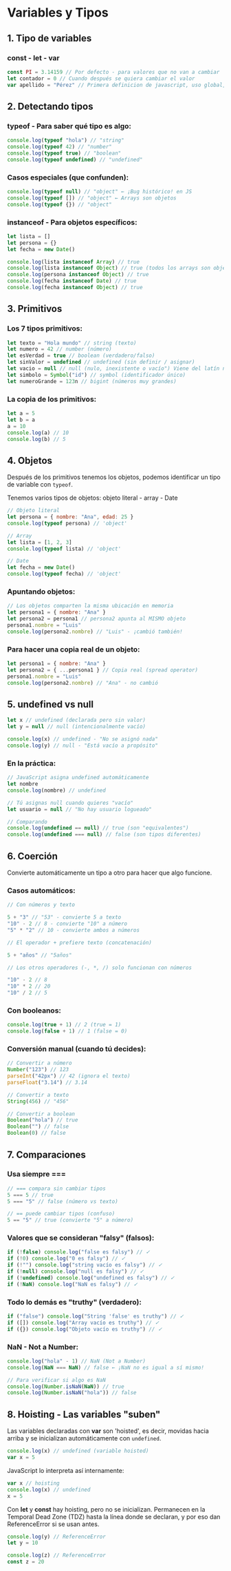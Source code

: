 # Variables y Tipos

## 1. Tipo de variables

### const - let - var

```javascript
const PI = 3.14159 // Por defecto - para valores que no van a cambiar
let contador = 0 // Cuando después se quiera cambiar el valor
var apellido = "Pérez" // Primera definicion de javascript, uso global, no recomendada.
```

## 2. Detectando tipos

### typeof - Para saber qué tipo es algo:

```javascript
console.log(typeof "hola") // "string"
console.log(typeof 42) // "number"
console.log(typeof true) // "boolean"
console.log(typeof undefined) // "undefined"
```

### Casos especiales (que confunden):

```javascript
console.log(typeof null) // "object" ← ¡Bug histórico! en JS
console.log(typeof []) // "object" ← Arrays son objetos
console.log(typeof {}) // "object"
```

### instanceof - Para objetos específicos:

```javascript
let lista = []
let persona = {}
let fecha = new Date()

console.log(lista instanceof Array) // true
console.log(lista instanceof Object) // true (todos los arrays son objetos)
console.log(persona instanceof Object) // true
console.log(fecha instanceof Date) // true
console.log(fecha instanceof Object) // true
```

## 3. Primitivos

### Los 7 tipos primitivos:

```javascript
let texto = "Hola mundo" // string (texto)
let numero = 42 // number (número)
let esVerdad = true // boolean (verdadero/falso)
let sinValor = undefined // undefined (sin definir / asignar)
let vacio = null // null (nulo, inexistente o vacío") Viene del latín nullus ("ninguno")
let simbolo = Symbol("id") // symbol (identificador único)
let numeroGrande = 123n // bigint (números muy grandes)
```

### La copia de los primitivos:

```javascript
let a = 5
let b = a
a = 10
console.log(a) // 10
console.log(b) // 5
```

## 4. Objetos

Después de los primitivos tenemos los objetos, podemos identificar un tipo de variable con `typeof`.

Tenemos varios tipos de objetos: objeto literal - array - Date

```javascript
// Objeto literal
let persona = { nombre: "Ana", edad: 25 }
console.log(typeof persona) // 'object'

// Array
let lista = [1, 2, 3]
console.log(typeof lista) // 'object'

// Date
let fecha = new Date()
console.log(typeof fecha) // 'object'
```

### Apuntando objetos:

```javascript
// Los objetos comparten la misma ubicación en memoria
let persona1 = { nombre: "Ana" }
let persona2 = persona1 // persona2 apunta al MISMO objeto
persona1.nombre = "Luis"
console.log(persona2.nombre) // "Luis" - ¡cambió también!
```

### Para hacer una copia real de un objeto:

```javascript
let persona1 = { nombre: "Ana" }
let persona2 = { ...persona1 } // Copia real (spread operator)
persona1.nombre = "Luis"
console.log(persona2.nombre) // "Ana" - no cambió
```

## 5. undefined vs null

```javascript
let x // undefined (declarada pero sin valor)
let y = null // null (intencionalmente vacío)

console.log(x) // undefined - "No se asignó nada"
console.log(y) // null - "Está vacío a propósito"
```

### En la práctica:

```javascript
// JavaScript asigna undefined automáticamente
let nombre
console.log(nombre) // undefined

// Tú asignas null cuando quieres "vacío"
let usuario = null // "No hay usuario logueado"

// Comparando
console.log(undefined == null) // true (son "equivalentes")
console.log(undefined === null) // false (son tipos diferentes)
```

## 6. Coerción

Convierte automáticamente un tipo a otro para hacer que algo funcione.

### Casos automáticos:

```javascript
// Con números y texto

5 + "3" // "53" - convierte 5 a texto
"10" - 2 // 8 - convierte "10" a número
"5" * "2" // 10 - convierte ambos a números

// El operador + prefiere texto (concatenación)

5 + "años" // "5años"

// Los otros operadores (-, *, /) solo funcionan con números

"10" - 2 // 8
"10" * 2 // 20
"10" / 2 // 5
```

### Con booleanos:

```javascript
console.log(true + 1) // 2 (true = 1)
console.log(false + 1) // 1 (false = 0)
```

### Conversión manual (cuando tú decides):

```javascript
// Convertir a número
Number("123") // 123
parseInt("42px") // 42 (ignora el texto)
parseFloat("3.14") // 3.14

// Convertir a texto
String(456) // "456"

// Convertir a boolean
Boolean("hola") // true
Boolean("") // false
Boolean(0) // false
```

## 7. Comparaciones

### Usa siempre ===

```javascript
// === compara sin cambiar tipos
5 === 5 // true
5 === "5" // false (número vs texto)

// == puede cambiar tipos (confuso)
5 == "5" // true (convierte "5" a número)
```

### Valores que se consideran "falsy" (falsos):

```javascript
if (!false) console.log("false es falsy") // ✓
if (!0) console.log("0 es falsy") // ✓
if (!"") console.log("string vacío es falsy") // ✓
if (!null) console.log("null es falsy") // ✓
if (!undefined) console.log("undefined es falsy") // ✓
if (!NaN) console.log("NaN es falsy") // ✓
```

### Todo lo demás es "truthy" (verdadero):

```javascript
if ("false") console.log("String 'false' es truthy") // ✓
if ([]) console.log("Array vacío es truthy") // ✓
if ({}) console.log("Objeto vacío es truthy") // ✓
```

### NaN - Not a Number:

```javascript
console.log("hola" - 1) // NaN (Not a Number)
console.log(NaN === NaN) // false ← ¡NaN no es igual a sí mismo!

// Para verificar si algo es NaN
console.log(Number.isNaN(NaN)) // true
console.log(Number.isNaN("hola")) // false
```

## 8. Hoisting - Las variables "suben"

Las variables declaradas con **var** son 'hoisted', es decir, movidas hacia arriba y se inicializan automáticamente con `undefined`.

```javascript
console.log(x) // undefined (variable hoisted)
var x = 5
```

JavaScript lo interpreta así internamente:

```javascript
var x // hoisting
console.log(x) // undefined
x = 5
```

Con **let** y **const** hay hoisting, pero no se inicializan. Permanecen en la Temporal Dead Zone (TDZ) hasta la línea donde se declaran, y por eso dan ReferenceError si se usan antes.

```javascript
console.log(y) // ReferenceError
let y = 10

console.log(z) // ReferenceError
const z = 20
```
